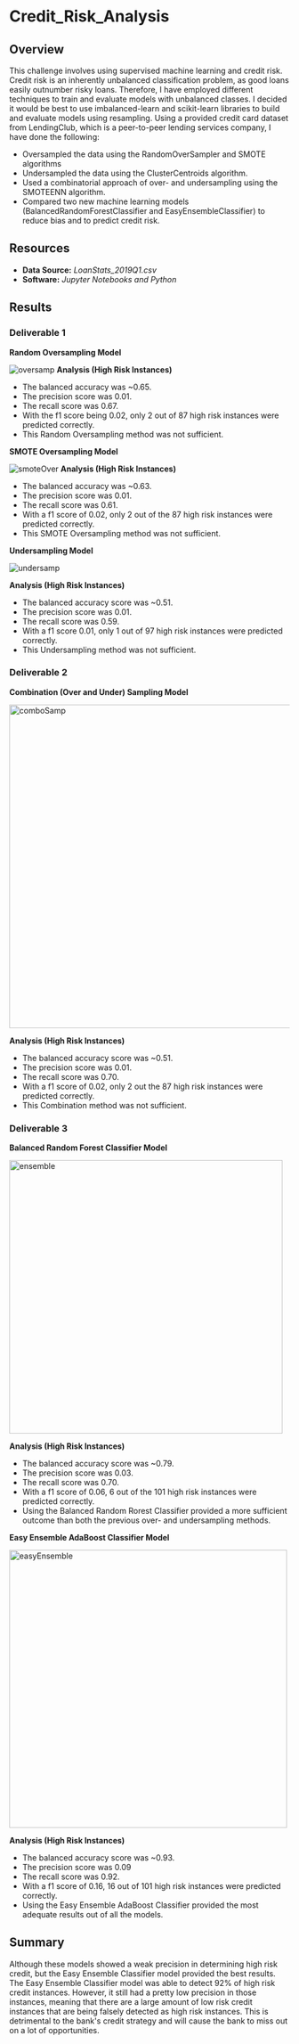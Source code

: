 # Credit_Risk_Analysis

## Overview
This challenge involves using supervised machine learning and credit risk. Credit risk is an inherently unbalanced classification problem, as good loans easily outnumber risky loans. Therefore, I have employed different techniques to train and evaluate models with unbalanced classes. I decided it would be best to use imbalanced-learn and scikit-learn libraries to build and evaluate models using resampling. Using a provided credit card dataset from LendingClub, which is a peer-to-peer lending services company, I have done the following:
* Oversampled the data using the RandomOverSampler and SMOTE algorithms
* Undersampled the data using the ClusterCentroids algorithm.
* Used a combinatorial approach of over- and undersampling using the SMOTEENN algorithm.
* Compared two new machine learning models (BalancedRandomForestClassifier and EasyEnsembleClassifier) to reduce bias and to predict credit risk. 

## Resources
* __Data Source:__ *LoanStats_2019Q1.csv*
* __Software:__ *Jupyter Notebooks and Python*

## Results
### Deliverable 1
__Random Oversampling Model__

![oversamp](https://user-images.githubusercontent.com/85372441/138974777-c523b32f-03b9-402f-a074-2dabb650fd54.png)
__Analysis (High Risk Instances)__
* The balanced accuracy was ~0.65.
* The precision score was 0.01.
* The recall score was 0.67.
* With the f1 score being 0.02, only 2 out of 87 high risk instances were predicted correctly.
* This Random Oversampling method was not sufficient.

__SMOTE Oversampling Model__

![smoteOver](https://user-images.githubusercontent.com/85372441/138977020-7ba1ffeb-ed01-4b63-ac87-9458c316020b.png)
__Analysis (High Risk Instances)__
* The balanced accuracy was ~0.63.
* The precision score was 0.01.
* The recall score was 0.61.
* With a f1 score of 0.02, only 2 out of the 87 high risk instances were predicted correctly.
* This SMOTE Oversampling method was not sufficient.

__Undersampling Model__

![undersamp](https://user-images.githubusercontent.com/85372441/138977993-ea916d63-8b0c-4ecc-8f5c-3db9ead6ebaa.png)

__Analysis (High Risk Instances)__
* The balanced accuracy score was ~0.51.
* The precision score was 0.01.
* The recall score was 0.59.
* With a f1 score 0.01, only 1 out of 97 high risk instances were predicted correctly.
* This Undersampling method was not sufficient.

### Deliverable 2 
__Combination (Over and Under) Sampling Model__

<img width="581" alt="comboSamp" src="https://user-images.githubusercontent.com/85372441/138979024-95aa7b15-d880-4965-941b-180aed2866d4.png">

__Analysis (High Risk Instances)__
* The balanced accuracy score was ~0.51.
* The precision score was 0.01.
* The recall score was 0.70.
* With a f1 score of 0.02, only 2 out the 87 high risk instances were predicted correctly.
* This Combination method was not sufficient.

### Deliverable 3 
__Balanced Random Forest Classifier Model__

<img width="491" alt="ensemble" src="https://user-images.githubusercontent.com/85372441/138988519-769d6379-c612-42ac-bc9c-331f60dc2767.png">

__Analysis (High Risk Instances)__
* The balanced accuracy score was ~0.79.
* The precision score was 0.03.
* The recall score was 0.70.
* With a f1 score of 0.06, 6 out of the 101 high risk instances were predicted correctly.
* Using the Balanced Random Rorest Classifier provided a more sufficient outcome than both the previous over- and undersampling methods. 

__Easy Ensemble AdaBoost Classifier Model__

<img width="499" alt="easyEnsemble" src="https://user-images.githubusercontent.com/85372441/138989369-b2819749-2cc5-4e60-9431-a0e3ee328144.png">

__Analysis (High Risk Instances)__
* The balanced accuracy score was ~0.93.
* The precision score was 0.09
* The recall score was 0.92.
* With a f1 score of 0.16, 16 out of 101 high risk instances were predicted correctly.
* Using the Easy Ensemble AdaBoost Classifier provided the most adequate results out of all the models. 

## Summary
Although these models showed a weak precision in determining high risk credit, but the Easy Ensemble Classifier model provided the best results. The Easy Ensemble Classifier model was able to detect 92% of high risk credit instances. However, it still had a pretty low precision in those instances, meaning that there are a large amount of low risk credit instances that are being falsely detected as high risk instances. This is detrimental to the bank's credit strategy and will cause the bank to miss out on a lot of opportunities. 

